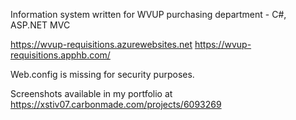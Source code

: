 Information system written for WVUP purchasing department - C#, ASP.NET MVC

https://wvup-requisitions.azurewebsites.net
https://wvup-requisitions.apphb.com/

Web.config is missing for security purposes.

Screenshots available in my portfolio at https://xstiv07.carbonmade.com/projects/6093269
